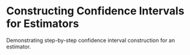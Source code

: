 # Constructing Confidence Intervals for Estimators

Demonstrating step-by-step confidence interval construction for an estimator.
